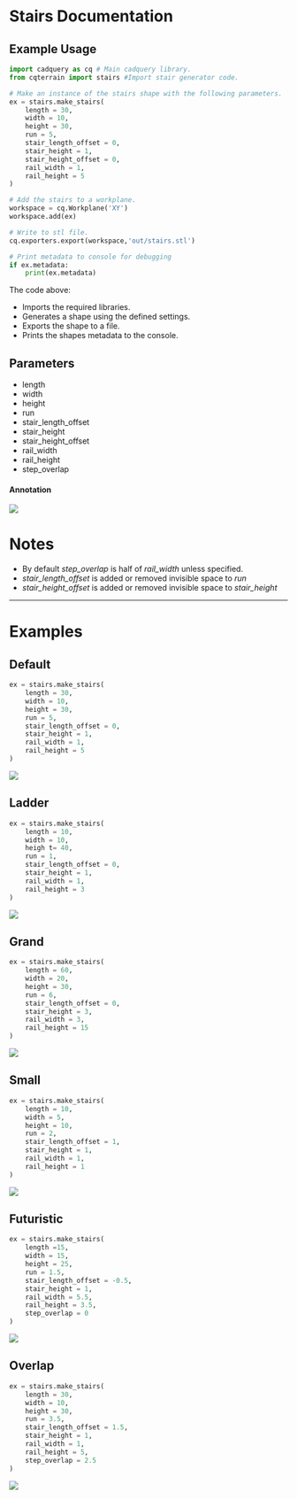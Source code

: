 # Stairs Documentation

## Example Usage
``` python
import cadquery as cq # Main cadquery library.
from cqterrain import stairs #Import stair generator code.

# Make an instance of the stairs shape with the following parameters.
ex = stairs.make_stairs(
    length = 30,
    width = 10,
    height = 30,
    run = 5,
    stair_length_offset = 0,
    stair_height = 1,
    stair_height_offset = 0,
    rail_width = 1,
    rail_height = 5
)

# Add the stairs to a workplane.
workspace = cq.Workplane('XY')
workspace.add(ex)

# Write to stl file.
cq.exporters.export(workspace,'out/stairs.stl')

# Print metadata to console for debugging
if ex.metadata:
    print(ex.metadata)
```

The code above:
* Imports the required libraries.
* Generates a shape using the defined settings.
* Exports the shape to a file.
* Prints the shapes metadata to the console.

## Parameters
* length
* width
* height
* run
* stair_length_offset
* stair_height
* stair_height_offset
* rail_width
* rail_height
* step_overlap

#### Annotation
![](image/stairs/07.png)

# Notes
* By default *step_overlap* is half of *rail_width* unless specified.
* *stair_length_offset* is added or removed invisible space to *run*
* *stair_height_offset* is added or removed invisible space to *stair_height*


---
# Examples

## Default

``` python
ex = stairs.make_stairs(
    length = 30,
    width = 10,
    height = 30,
    run = 5,
    stair_length_offset = 0,
    stair_height = 1,
    rail_width = 1,
    rail_height = 5
)
```

![](image/stairs/02.png)

## Ladder

``` python
ex = stairs.make_stairs(
    length = 10,
    width = 10,
    heigh t= 40,
    run = 1,
    stair_length_offset = 0,
    stair_height = 1,
    rail_width = 1,
    rail_height = 3
)
```

![](image/stairs/01.png)

## Grand

``` python
ex = stairs.make_stairs(
    length = 60,
    width = 20,
    height = 30,
    run = 6,
    stair_length_offset = 0,
    stair_height = 3,
    rail_width = 3,
    rail_height = 15
)
```

![](image/stairs/03.png)

## Small

``` python
ex = stairs.make_stairs(
    length = 10,
    width = 5,
    height = 10,
    run = 2,
    stair_length_offset = 1,
    stair_height = 1,
    rail_width = 1,
    rail_height = 1
)
```

![](image/stairs/04.png)

## Futuristic

``` python
ex = stairs.make_stairs(
    length =15,
    width = 15,
    height = 25,
    run = 1.5,
    stair_length_offset = -0.5,
    stair_height = 1,
    rail_width = 5.5,
    rail_height = 3.5,
    step_overlap = 0
)
```

![](image/stairs/05.png)

## Overlap

``` python
ex = stairs.make_stairs(
    length = 30,
    width = 10,
    height = 30,
    run = 3.5,
    stair_length_offset = 1.5,
    stair_height = 1,
    rail_width = 1,
    rail_height = 5,
    step_overlap = 2.5
)
```

![](image/stairs/06.png)
